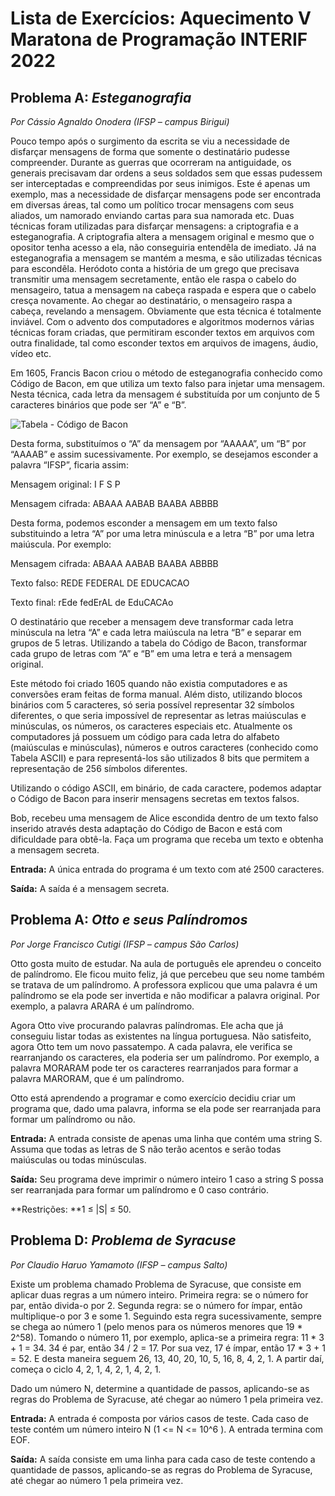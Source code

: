 # Lista de Exercícios: Aquecimento V Maratona de Programação INTERIF 2022

## Problema A: _Esteganografia_

_Por Cássio Agnaldo Onodera (IFSP – campus Birigui)_

Pouco tempo após o surgimento da escrita se viu a necessidade de disfarçar mensagens de forma que somente o destinatário pudesse compreender. Durante as guerras que ocorreram na antiguidade, os generais precisavam dar ordens a seus soldados sem que essas pudessem ser interceptadas e compreendidas por seus inimigos. Este é apenas um exemplo, mas a necessidade de disfarçar mensagens pode ser encontrada em diversas áreas, tal como um político trocar mensagens com seus aliados, um namorado enviando cartas para sua namorada etc. Duas técnicas foram utilizadas para disfarçar mensagens: a criptografia e a esteganografia. A criptografia altera a mensagem original e mesmo que o opositor tenha acesso a ela, não conseguiria entendêla de imediato. Já na esteganografia a mensagem se mantém a mesma, e são utilizadas técnicas para escondêla. Heródoto conta a história de um grego que precisava transmitir uma mensagem secretamente, então ele raspa o cabelo do mensageiro, tatua a mensagem na cabeça raspada e espera que o cabelo cresça novamente. Ao chegar ao destinatário, o mensageiro raspa a cabeça, revelando a mensagem. Obviamente que esta técnica é totalmente inviável. Com o advento dos computadores e algoritmos modernos várias técnicas foram criadas, que permitiram esconder textos em arquivos com outra finalidade, tal como esconder textos em arquivos de imagens, áudio, vídeo etc.

Em 1605, Francis Bacon criou o método de esteganografia conhecido como Código de Bacon, em que utiliza um texto falso para injetar uma mensagem. Nesta técnica, cada letra da mensagem é substituída por um conjunto de 5 caracteres binários que pode ser “A” e “B”.

![Tabela - Código de Bacon](https://images2.imgbox.com/b2/fa/XcCiFsoI_o.png)

Desta forma, substituímos o “A” da mensagem por “AAAAA”, um “B” por “AAAAB” e assim sucessivamente. Por exemplo, se desejamos esconder a palavra “IFSP”, ficaria assim:

Mensagem original: I F S P

Mensagem cifrada: ABAAA AABAB BAABA ABBBB

Desta forma, podemos esconder a mensagem em um texto falso substituindo a letra “A” por uma letra minúscula e a letra “B” por uma letra maiúscula. Por exemplo:

Mensagem cifrada: ABAAA AABAB BAABA ABBBB

Texto falso: REDE FEDERAL DE EDUCACAO

Texto final: rEde fedErAL de EduCACAo

O destinatário que receber a mensagem deve transformar cada letra minúscula na letra “A” e cada letra maiúscula na letra “B” e separar em grupos de 5 letras. Utilizando a tabela do Código de Bacon, transformar cada grupo de letras com “A” e “B” em uma letra e terá a mensagem original.

Este método foi criado 1605 quando não existia computadores e as conversões eram feitas de forma manual. Além disto, utilizando blocos binários com 5 caracteres, só seria possível representar 32 símbolos diferentes, o que seria impossível de representar as letras maiúsculas e minúsculas, os números, os caracteres especiais etc. Atualmente os computadores já possuem um código para cada letra do alfabeto (maiúsculas e minúsculas), números e outros caracteres (conhecido como Tabela ASCII) e para representá-los são utilizados 8 bits que permitem a representação de 256 símbolos diferentes.

Utilizando o código ASCII, em binário, de cada caractere, podemos adaptar o Código de Bacon para inserir mensagens secretas em textos falsos.

Bob, recebeu uma mensagem de Alice escondida dentro de um texto falso inserido através desta adaptação do Código de Bacon e está com dificuldade para obtê-la. Faça um programa que receba um texto e obtenha a mensagem secreta. 

**Entrada:** A única entrada do programa é um texto com até 2500 caracteres.

**Saída:** A saída é a mensagem secreta.

## Problema A: _Otto e seus Palíndromos_

_Por Jorge Francisco Cutigi (IFSP – campus São Carlos)_

Otto gosta muito de estudar. Na aula de português ele aprendeu o conceito de palíndromo. Ele ficou muito feliz, já que percebeu que seu nome também se tratava de um palíndromo. A professora explicou que uma palavra é um palíndromo se ela pode ser invertida e não modificar a palavra original. Por exemplo, a palavra ARARA é um palíndromo. 

Agora Otto vive procurando palavras palíndromas. Ele acha que já conseguiu listar todas as existentes na língua portuguesa. Não satisfeito, agora Otto tem um novo passatempo. A cada palavra, ele verifica se rearranjando os caracteres, ela poderia ser um palíndromo. Por exemplo, a palavra MORARAM pode ter os caracteres rearranjados para formar a palavra MARORAM, que é um palíndromo. 

Otto está aprendendo a programar e como exercício decidiu criar um programa que, dado uma palavra, informa se ela pode ser rearranjada para formar um palíndromo ou não.

**Entrada:** A entrada consiste de apenas uma linha que contém uma string S. Assuma que todas as letras de S não terão acentos e serão todas maiúsculas ou todas minúsculas.

**Saída:** Seu programa deve imprimir o número inteiro 1 caso a string S possa ser rearranjada para formar um palíndromo e 0 caso contrário.

**Restrições: **1 ≤ |S| ≤ 50.

## Problema D: _Problema de Syracuse_

_Por Claudio Haruo Yamamoto (IFSP – campus Salto)_

Existe um problema chamado Problema de Syracuse, que consiste em aplicar duas regras a um número inteiro. Primeira regra: se o número for par, então divida-o por 2. Segunda regra: se o número for ímpar, então multiplique-o por 3 e some 1. Seguindo esta regra sucessivamente, sempre se chega ao número 1 (pelo menos para os números menores que 19 * 2^58). Tomando o número 11, por exemplo, aplica-se a primeira regra: 11 * 3 + 1 = 34. 34 é par, então 34 / 2 = 17. Por sua vez, 17 é ímpar, então 17 * 3 + 1 = 52. E desta maneira seguem 26, 13, 40, 20, 10, 5, 16, 8, 4, 2, 1. A partir daí, começa o ciclo 4, 2, 1, 4, 2, 1, 4, 2, 1. 

Dado um número N, determine a quantidade de passos, aplicando-se as regras do Problema de Syracuse, até chegar ao número 1 pela primeira vez.

**Entrada:** A entrada é composta por vários casos de teste. Cada caso de teste contém um número inteiro N (1 <= N <= 10^6 ). A entrada termina com EOF.

**Saída:** A saída consiste em uma linha para cada caso de teste contendo a quantidade de passos, aplicando-se as regras do Problema de Syracuse, até chegar ao número 1 pela primeira vez.
